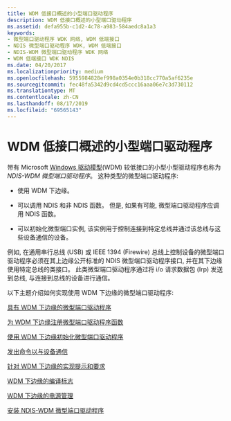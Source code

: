 ```yaml
---
title: WDM 低接口概述的小型端口驱动程序
description: WDM 低接口概述的小型端口驱动程序
ms.assetid: defa955b-c1d2-4c78-a983-584aedc8a1a3
keywords:
- 微型端口驱动程序 WDK 网络, WDM 低端接口
- NDIS 微型端口驱动程序 WDK, WDM 低端接口
- NDIS-WDM 微型端口驱动程序 WDK 网络
- WDM 低端接口 WDK NDIS
ms.date: 04/20/2017
ms.localizationpriority: medium
ms.openlocfilehash: 5955984828ef998a0354e0b318cc770a5af6235e
ms.sourcegitcommit: fec48fa5342d9cd4cd5ccc16aaa06e7c3d730112
ms.translationtype: MT
ms.contentlocale: zh-CN
ms.lasthandoff: 08/17/2019
ms.locfileid: "69565143"
---
```

# <a name="overview-of-miniport-drivers-with-a-wdm-lower-interface"></a>WDM 低接口概述的小型端口驱动程序





带有 Microsoft [Windows 驱动模型](https://docs.microsoft.com/windows-hardware/drivers/kernel/windows-driver-model)(WDM) 较低接口的小型小型驱动程序也称为*NDIS-WDM 微型端口驱动程序*。 这种类型的微型端口驱动程序:

-   使用 WDM 下边缘。

-   可以调用 NDIS 和非 NDIS 函数。 但是, 如果有可能, 微型端口驱动程序应调用 NDIS 函数。

-   可以初始化微型端口实例, 该实例用于控制连接到特定总线并通过该总线与这些设备通信的设备。

例如, 在通用串行总线 (USB) 或 IEEE 1394 (Firewire) 总线上控制设备的微型端口驱动程序必须在其上边缘公开标准的 NDIS 微型端口驱动程序接口, 并在其下边缘使用特定总线的类接口。 此类微型端口驱动程序通过将 i/o 请求数据包 (Irp) 发送到总线, 与连接到总线的设备进行通信。

以下主题介绍如何实现使用 WDM 下边缘的微型端口驱动程序:

[具有 WDM 下边缘的微型端口驱动程序](miniport-driver-with-a-wdm-lower-edge.md)

[为 WDM 下边缘注册微型端口驱动程序函数](registering-miniport-driver-functions-for-wdm-lower-edge.md)

[使用 WDM 下边缘初始化微型端口驱动程序](initializing-a-miniport-driver-with-a-wdm-lower-edge.md)

[发出命令以与设备通信](issuing-commands-to-communicate-with-devices.md)

[针对 WDM 下边缘的实现提示和要求](implementation-tips-and-requirements-for-wdm-lower-edge.md)

[WDM 下边缘的编译标志](compile-flags-for-wdm-lower-edge.md)

[WDM 下边缘的电源管理](power-management-for-wdm-lower-edge.md)

[安装 NDIS-WDM 微型端口驱动程序](installing-ndis-wdm-miniport-drivers.md)

 

 





